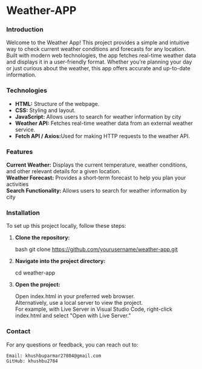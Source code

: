 <h1>Weather-APP</h1>

<h3>Introduction</h3>
Welcome to the Weather App! This project provides a simple and intuitive way to check current weather conditions and forecasts for any location. Built with modern web technologies, the app fetches real-time weather data and displays it in a user-friendly format. Whether you're planning your day or just curious about the weather, this app offers accurate and up-to-date information.

 <h3>Technologies</h3>

- <b>HTML:</b> Structure of the webpage.
- <b>CSS:</b> Styling and layout.
- <b>JavaScript:</b> Allows users to search for weather information by city
- <b>Weather API:</b> Fetches real-time weather data from an external weather service.
- <b>Fetch API / Axios:</b>Used for making HTTP requests to the weather API.

<h3>Features</h3>
<b>Current Weather:</b>  Displays the current temperature, weather conditions, and other relevant details for a given location.<br>
<b>Weather Forecast:</b> Provides a short-term forecast to help you plan your activities<br>
<b>Search Functionality: </b> Allows users to search for weather information by city <br>

<h3>Installation</h3>

  To set up this project locally, follow these steps:

1. <b>Clone the repository:</b>

   bash
   git clone https://github.com/yourusername/weather-app.git

2. <b>Navigate into the project directory:</b>

   cd weather-app

3. <b>Open the project:</b>

    Open index.html in your preferred web browser.<br>
    Alternatively, use a local server to view the project. <br>
    For example, with Live Server in Visual Studio Code, right-click index.html and select "Open with Live Server."


<h3>Contact</h3>
    For any questions or feedback, you can reach out to:

    Email: khushbuparmar27804@gmail.com
    GitHub: khushbu2784
